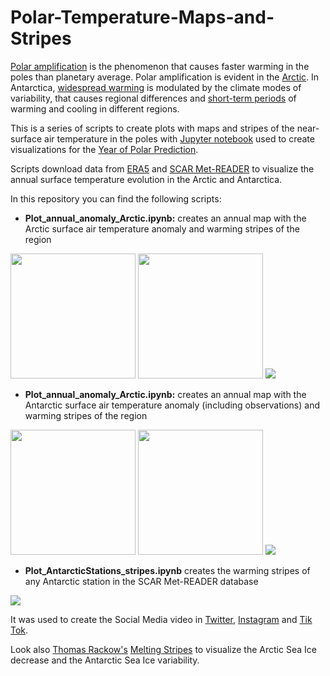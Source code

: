 # Polar-Temperature-Maps-and-Stripes
[Polar amplification](https://en.wikipedia.org/wiki/Polar_amplification) is the phenomenon that causes faster warming in the poles than planetary average. Polar amplification is evident in the [Arctic](https://tc.copernicus.org/articles/3/11/2009/). In Antarctica, [widespread warming](https://journals.ametsoc.org/view/journals/clim/32/20/jcli-d-18-0565.1.xml) is modulated by the climate modes of variability, that causes regional differences and [short-term periods](https://www.cambridge.org/core/journals/antarctic-science/article/how-robust-are-the-temperature-trends-on-the-antarctic-peninsula/50EDA910D7FF017077DC710FD1FCEA35) of warming and cooling in different regions.

This is a series of scripts to create plots with maps and stripes of the near-surface air temperature in the poles with [Jupyter notebook](https://jupyter.org/) used to create visualizations for the [Year of Polar Prediction](https://www.polarprediction.net/).

Scripts download data from [ERA5](https://www.ecmwf.int/en/forecasts/datasets/reanalysis-datasets/era5) and [SCAR Met-READER](https://legacy.bas.ac.uk/met/READER/data.html) to visualize the annual surface temperature evolution in the Arctic and Antarctica.

In this repository you can find the following scripts:
* **Plot_annual_anomaly_Arctic.ipynb:** creates an annual map with the Arctic surface air temperature anomaly and warming stripes of the region

<img src="https://github.com/sergigonzalezh/Polar-Temperature-Maps-and-Stripes/blob/main/Tanomaly_AllArt_1950.png" width="200" height="200"> <img src="https://github.com/sergigonzalezh/Polar-Temperature-Maps-and-Stripes/blob/main/Tanomaly_AllArt_2020.png" width="200" height="200">
<img src="https://github.com/sergigonzalezh/Polar-Temperature-Maps-and-Stripes/blob/main/StripePlot_Art.png">

* **Plot_annual_anomaly_Arctic.ipynb:** creates an annual map with the Antarctic surface air temperature anomaly (including observations) and warming stripes of the region

<img src="https://github.com/sergigonzalezh/Polar-Temperature-Maps-and-Stripes/blob/main/Tanomaly_AllAnt_1950.png" width="200" height="200"> <img src="https://github.com/sergigonzalezh/Polar-Temperature-Maps-and-Stripes/blob/main/Tanomaly_AllAnt_2020.png" width="200" height="200">
<img src="https://github.com/sergigonzalezh/Polar-Temperature-Maps-and-Stripes/blob/main/StripePlot_Ant.png">

* **Plot_AntarcticStations_stripes.ipynb** creates the warming stripes of any Antarctic station in the SCAR Met-READER database

<img src="https://github.com/sergigonzalezh/Polar-Temperature-Maps-and-Stripes/blob/main/StripePlot_Orcadas.png">

It was used to create the Social Media video in [Twitter](https://twitter.com/polarprediction/status/1399293122270609409), [Instagram](https://www.instagram.com/p/CPlAynlKvWx/) and [Tik Tok](https://www.tiktok.com/@polarprediction/video/6967314928424242437?lang=es&is_copy_url=0&is_from_webapp=v1&sender_device=pc&sender_web_id=6955074349489686022).


Look also [Thomas Rackow's](https://github.com/trackow) [Melting Stripes](https://github.com/trackow/warmingstripes#readme) to visualize the Arctic Sea Ice decrease and the Antarctic Sea Ice variability.
